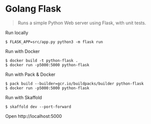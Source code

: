 # Golang Flask

> Runs a simple Python Web server using Flask, with unit tests.

Run locally

```shellsession
$ FLASK_APP=src/app.py python3 -m flask run
```

Run with Docker

```shellsession
$ docker build -t python-flask .
$ docker run -p5000:5000 python-flask
```

Run with Pack & Docker

```shellsession
$ pack build --builder=gcr.io/buildpacks/builder python-flask
$ docker run -p5000:5000 python-flask
```

Run with Skaffold

```shellsession
$ skaffold dev --port-forward
```

Open http://localhost:5000

